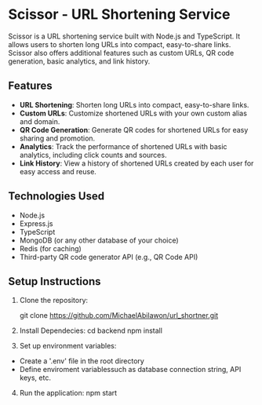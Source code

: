 # Scissor - URL Shortening Service

Scissor is a URL shortening service built with Node.js and TypeScript. It allows users to shorten long URLs into compact, easy-to-share links. Scissor also offers additional features such as custom URLs, QR code generation, basic analytics, and link history.

## Features

- **URL Shortening**: Shorten long URLs into compact, easy-to-share links.
- **Custom URLs**: Customize shortened URLs with your own custom alias and domain.
- **QR Code Generation**: Generate QR codes for shortened URLs for easy sharing and promotion.
- **Analytics**: Track the performance of shortened URLs with basic analytics, including click counts and sources.
- **Link History**: View a history of shortened URLs created by each user for easy access and reuse.

## Technologies Used

- Node.js
- Express.js
- TypeScript
- MongoDB (or any other database of your choice)
- Redis (for caching)
- Third-party QR code generator API (e.g., QR Code API)

## Setup Instructions

1. Clone the repository:

   git clone https://github.com/MichaelAbilawon/url_shortner.git

2. Install Dependecies:
   cd backend
   npm install

3. Set up environment variables:

- Create a '.env' file in the root directory
- Define enviroment variablessuch as database connection string, API keys, etc.

4. Run the application:
   npm start
